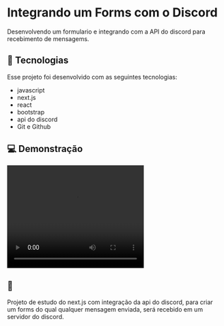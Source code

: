 # Integrando um Forms com o Discord

Desenvolvendo um formulario e integrando com a API do discord para recebimento de mensagems. 

## 🚀 Tecnologias

Esse projeto foi desenvolvido com as seguintes tecnologias:

- javascript
- next.js
- react
- bootstrap
- api do discord
- Git e Github 

## 💻 Demonstração

<video width="320" height="240" controls>
  <source src="./public/images/video_3.mp4" type="video/mp4">
</video>

## 🔖 
Projeto de estudo do next.js com integração da api do discord, para criar um forms do qual qualquer mensagem enviada, será recebido em um servidor do discord. 

